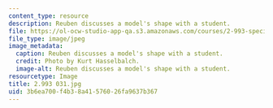 ```yaml
---
content_type: resource
description: Reuben discusses a model's shape with a student.
file: https://ol-ocw-studio-app-qa.s3.amazonaws.com/courses/2-993-special-topics-in-mechanical-engineering-the-art-and-science-of-boat-design-january-iap-2007/3b6ea700f4b38a41576026fa9637b367_2993031.jpg
file_type: image/jpeg
image_metadata:
  caption: Reuben discusses a model's shape with a student.
  credit: Photo by Kurt Hasselbalch.
  image-alt: Reuben discusses a model's shape with a student.
resourcetype: Image
title: 2.993 031.jpg
uid: 3b6ea700-f4b3-8a41-5760-26fa9637b367
---
```


